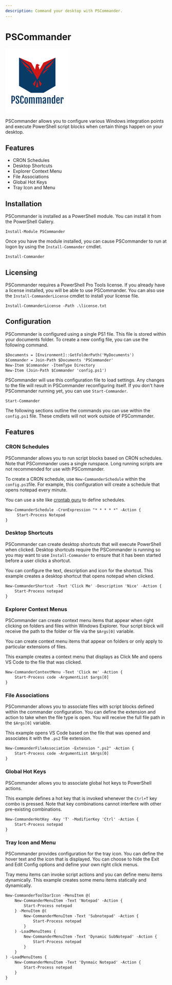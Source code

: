 ```yaml
---
description: Command your desktop with PSCommander.
---
```


# PSCommander

![](../.gitbook/assets/4a9c6a24400e45aea31c30b7b1f2bdf8.png)

PSCommander allows you to configure various Windows integration points and execute PowerShell script blocks when certain things happen on your desktop. 

## Features

* CRON Schedules 
* Desktop Shortcuts
* Explorer Context Menu 
* File Associations 
* Global Hot Keys 
* Tray Icon and Menu

## Installation 

PSCommander is installed as a PowerShell module. You can install it from the PowerShell Gallery. 

```text
Install-Module PSCommander
```

Once you have the module installed, you can cause PSCommander to run at logon by using the `Install-Commander` cmdlet.

```text
Install-Commander
```

## Licensing 

PSCommander requires a PowerShell Pro Tools license. If you already have a license installed, you will be able to use PSCommander. You can also use the `Install-CommanderLicense` cmdlet to install your license file. 

```text
Install-CommanderLicense -Path .\license.txt
```

## Configuration

PSCommander is configured using a single PS1 file. This file is stored within your documents folder. To create a new config file, you can use the following command. 

```text
$Documents = [Environment]::GetFolderPath('MyDocuments')
$Commander = Join-Path $Documents 'PSCommander'
New-Item $Commander -ItemType Directory 
New-Item (Join-Path $Commander 'config.ps1')
```

PSCommander will use this configuration file to load settings. Any changes to the file will result in PSCommander reconfiguring itself. If you don't have PSCommander running yet, you can use `Start-Commander`.

```text
Start-Commander 
```

The following sections outline the commands you can use within the `config.ps1` file. These cmdlets will not work outside of PSCommander. 

## Features 

### CRON Schedules 

PSCommander allows you to run script blocks based on CRON schedules. Note that PSCommander uses a single runspace. Long running scripts are not recommended for use with PSCommander. 

To create a CRON schedule, use `New-CommanderSchedule` within the `config.ps1`file. For example, this configuration will create a schedule that opens notepad every minute. 

You can use a site like [crontab guru](https://crontab.guru/) to define schedules.

```text
New-CommanderSchedule -CronExpression "* * * * *" -Action {
     Start-Process Notepad
}
```

### Desktop Shortcuts

PSCommander can create desktop shortcuts that will execute PowerShell when clicked. Desktop shortcuts require the PSCommander is running so you may want to use `Install-Commander` to ensure that it has been started before a user clicks a shortcut. 

You can configure the text, description and icon for the shortcut. This example creates a desktop shortcut that opens notepad when clicked. 

```text
New-CommanderShortcut -Text 'Click Me' -Description 'Nice' -Action {
    Start-Process notepad
}
```

### Explorer Context Menus 

PSCommander can create context menu items that appear when right clicking on folders and files within Windows Explorer. Your script block will receive the path to the folder or file via the `$Args[0]` variable. 

You can create context menu items that appear on folders or only apply to particular extensions of files. 

This example creates a context menu that displays as Click Me and opens VS Code to the file that was clicked.

```text
New-CommanderContextMenu -Text 'Click me' -Action {
    Start-Process code -ArgumentList $args[0]
}
```

### File Associations

PSCommander allows you to associate files with script blocks defined within the commander configuration. You can define the extension and action to take when the file type is open. You will receive the full file path in the `$Args[0]` variable. 

This example opens VS Code based on the file that was opened and associates it with the `.ps2` file extension. 

```text
New-CommanderFileAssociation -Extension ".ps2" -Action {
    Start-Process code -ArgumentList $Args[0]
}
```

### Global Hot Keys

PSCommander allows you to associate global hot keys to PowerShell actions. 

This example defines a hot key that is invoked whenever the `Ctrl+T` key combo is pressed. Note that key combinations cannot interfere with other pre-existing combinations. 

```text
New-CommanderHotKey -Key 'T' -ModifierKey 'Ctrl' -Action { 
    Start-Process notepad
}
```

### Tray Icon and Menu

PSCommander provides configuration for the tray icon. You can define the hover text and the icon that is displayed. You can choose to hide the Exit and Edit Config options and define your own right click menus. 

Tray menu items can invoke script actions and you can define menu items dynamically. This example creates some menu items statically and dynamically.

```text
New-CommanderToolbarIcon -MenuItem @(
    New-CommanderMenuItem -Text 'Notepad' -Action {
        Start-Process notepad
    } -MenuItem @(
        New-CommanderMenuItem -Text 'Subnotepad' -Action {
            Start-Process notepad
        }
    ) -LoadMenuItems {  
        New-CommanderMenuItem -Text 'Dynamic SubNotepad' -Action {
            Start-Process notepad
        }
    }
) -LoadMenuItems {
    New-CommanderMenuItem -Text 'Dynmaic Notepad' -Action {
        Start-Process notepad
    }
}
```

